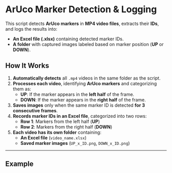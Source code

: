 # ArUco Marker Detection & Logging

This script detects **ArUco markers** in **MP4 video files**, extracts their **IDs**, and logs the results into:
- **An Excel file (.xlsx)** containing detected marker IDs.
- **A folder** with captured images labeled based on marker position (**UP** or **DOWN**).

## **How It Works**
1. **Automatically detects** all `.mp4` videos in the same folder as the script.
2. **Processes each video**, identifying **ArUco markers** and categorizing them as:
   - **UP**: If the marker appears in the **left half** of the frame.
   - **DOWN**: If the marker appears in the **right half** of the frame.
3. **Saves images** only when the same marker ID is detected **for 3 consecutive frames**.
4. **Records marker IDs in an Excel file**, categorized into two rows:
   - **Row 1**: Markers from the left half (**UP**)
   - **Row 2**: Markers from the right half (**DOWN**)
5. **Each video has its own folder** containing:
   - **An Excel file** (`video_name.xlsx`)
   - **Saved marker images** (`UP_x_ID.png`, `DOWN_x_ID.png`)

---

## **Example**
